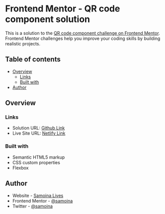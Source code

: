 # Frontend Mentor - QR code component solution

This is a solution to the [QR code component challenge on Frontend Mentor](https://www.frontendmentor.io/challenges/qr-code-component-iux_sIO_H). Frontend Mentor challenges help you improve your coding skills by building realistic projects. 

## Table of contents

- [Overview](#overview)
  - [Links](#links)
  - [Built with](#built-with)
- [Author](#author)


## Overview

### Links

- Solution URL: [Github Link](https://github.com/samoina/qr-code-component)
- Live Site URL: [Netlify Link](https://samoina-qr-component.netlify.app/)

### Built with

- Semantic HTML5 markup
- CSS custom properties
- Flexbox

## Author

- Website - [Samoina Lives](https://samoinalives.wordpress.com/)
- Frontend Mentor - [@samoina](https://www.frontendmentor.io/profile/samoina)
- Twitter - [@samoina](https://www.twitter.com/samoina)


